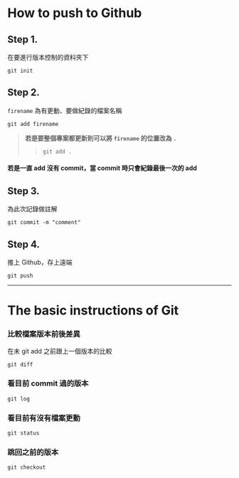 # How to push to Github
## Step 1. 
在要進行版本控制的資料夾下
```=shell
git init
```
## Step 2. 
`firename` 為有更動、要做紀錄的檔案名稱
```=shell
git add firename
```
>**若是要整個專案都更新則可以將 `firename` 的位置改為 `.`**
>>```=shell
>>git add .
>>```

#### 若是一直 add 沒有 commit，當 commit 時只會紀錄最後一次的 add

## Step 3.
為此次記錄做註解
```=shell
git commit -m "comment"
```

## Step 4.
推上 Github，存上遠端
```=shell
git push
```

---
# The basic instructions of Git
### 比較檔案版本前後差異  
在未 git add 之前跟上一個版本的比較
```=shell
git diff  
```
### 看目前 commit 過的版本  
```=shell
git log  
```
### 看目前有沒有檔案更動  
```=shell
git status  
```
### 跳回之前的版本
```=shell
git checkout
```